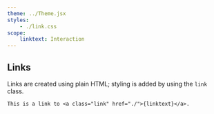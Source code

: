 ```yaml
---
theme: ../Theme.jsx
styles:
    - ./link.css
scope:
    linktext: Interaction
---
```


Links
----

Links are created using plain HTML; styling is added by using
the `link` class.

```show html
This is a link to <a class="link" href="./">{linktext}</a>.
```

